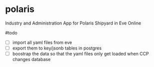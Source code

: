 # polaris
 Industry and Administration App for Polaris Shipyard in Eve Online

 #todo
 - [ ] import all yaml files from eve
 - [ ] export them to key/jsonb tables in postgres
 - [ ] boostrap the data so that the yaml files only get loaded when CCP changes database
